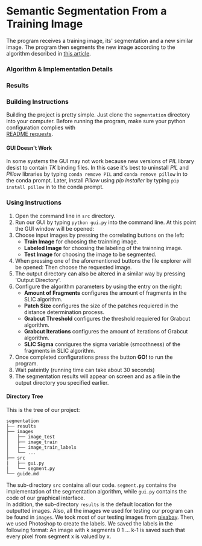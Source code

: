 # Semantic Segmentation From a Training Image
The program receives a training image, its' segmentation and a new similar image.
The program then segments the new image according to the algorithm described in 
[this article](http://www.math.tau.ac.il/~dcor/online_papers/papers/Yaar05.pdf "Semantic Segmentation, Yaar Et al.").

### Algorithm & Implementation Details

### Results

### Building Instructions
Building the project is pretty simple. 
Just clone the `segmentation` directory into your computer.
Before running the program, make sure your python configuration complies with  
[README requests](../README.md "README file").  

#### GUI Doesn't Work
In some systems the GUI may not work because new versions of *PIL* library desist to contain *TK* binding files. 
In this case it's best to uninstall *PIL* and *Pillow* libraries by typing `conda remove PIL` and 
`conda remove pillow` in to the conda prompt. Later, install *Pillow* using *pip installer* by typing 
`pip install pillow` in to the conda prompt. 

### Using Instructions
1. Open the command line in `src` directory. 
2. Run our GUI by typing `python gui.py` into the command line.
    At this point the GUI window will be opened:  
3. Choose input images by pressing the correlating buttons on the left:
    * **Train Image** for choosing the trainning image.
    * **Labeled Image** for choosing the labeling of the trainning image. 
    * **Test Image** for choosing the image to be segmented. 
4. When pressing one of the aforementioned buttons the file explorer will be opened:
    Then choose the requested image. 
5. The output directory can also be altered in a similar way by pressing 'Output Directory'.
6. Configure the algorithm parameters by using the entry on the right:
    * **Amount of Fragments** configures the amount of fragments in the SLIC algorithm.
    * **Patch Size** configures the size of the patches requiered in the distance determination process.
    * **Grabcut Threshold** configures the threshold requiered for Grabcut algorithm. 
    * **Grabcut Iterations** configures the amount of iterations of Grabcut algorithm.
    * **SLIC Sigma** conrigures the sigma variable (smoothness) of the fragments in SLIC algorithm.
7. Once completed configurations press the button **GO!** to run the program.
8. Wait pateintly (running time can take about 30 seconds) 
9. The segmentation results will appear on screen and as a file in the output directory you specified earlier.

#### Directory Tree

This is the tree of our project:

```
segmentation 
├── results
├── images
│   ├── image_test
│   ├── image_train
│   ├── image_train_labels
│   └── ...
├── src  
|   ├── gui.py  
|   └── segment.py
└── guide.md 
```

The sub-directory `src` contains all our code.
`segment.py` contains the implementation of the segmentation algorithm, while `gui.py` contains
the code of our graphical interface.  
In addition, the sub-directory `results` is the default location for the outputted images. 
Also, all the images we used for testing our program can be found in `images`. 
We took most of our testing images from [pixabay](https://pixabay.com).
Then, we used Photoshop to create the labels. We saved the labels in the following format: 
An image with k segments 0 1 ... k-1 is saved such that every pixel from segment x is valued by x. 
